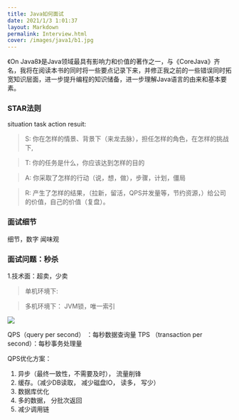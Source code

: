 ```yaml
---
title: Java如何面试
date: 2021/1/3 1:01:37
layout: Markdown
permalink: Interview.html
cover: /images/java1/b1.jpg
---
```

《On Java8》是Java领域最具有影响力和价值的著作之一，与《CoreJava》齐名，我将在阅读本书的同时将一些要点记录下来，并修正我之前的一些错误同时拓宽知识层面，进一步提升编程的知识储备，进一步理解Java语言的由来和基本要素。
<!--more-->
### STAR法则

 situation task action resuit:

> S: 你在怎样的情景、背景下（来龙去脉），担任怎样的角色，在怎样的挑战下,

> T: 你的任务是什么，你应该达到怎样的目的

> A: 你采取了怎样的行动（说，想，做），步骤，计划，僵局

> R: 产生了怎样的结果，（拉新，留活，QPS并发量等，节约资源，）给公司的价值，自己的价值（复盘）。


### 面试细节
细节，数字
闻味观


### 面试问题：秒杀
1.技术面：超卖，少卖

> 单机环境下:



> 多机环境下：   JVM锁，唯一索引

![](/images/notes/InterView/2.png)


QPS（query per second） ：每秒数据查询量
TPS （transaction per second）：每秒事务处理量

QPS优化方案：

1. 异步（最终一致性，不需要及时）， 流量削锋
2. 缓存。（减少DB读取， 减少磁盘IO， 读多， 写少）
3. 数据库优化
4. 多的数据， 分批次返回
5. 减少调用链
